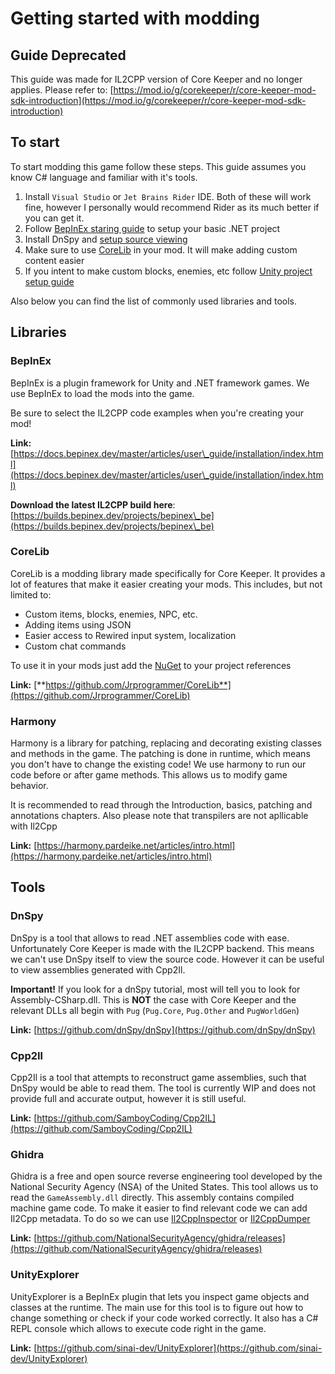 # Getting started with modding

## Guide Deprecated

This guide was made for IL2CPP version of Core Keeper and no longer applies. Please refer to: [https://mod.io/g/corekeeper/r/core-keeper-mod-sdk-introduction](https://mod.io/g/corekeeper/r/core-keeper-mod-sdk-introduction)

## To start

To start modding this game follow these steps. This guide assumes you know C# language and familiar with it's tools.&#x20;

1. Install `Visual Studio` or `Jet Brains Rider` IDE. Both of these will work fine, however I personally would recommend Rider as its much better if you can get it.
2. Follow [BepInEx staring guide](https://docs.bepinex.dev/master/articles/dev\_guide/plugin\_tutorial/index.html) to setup your basic .NET project
3. Install DnSpy and [setup source viewing](view-source-code.md)
4. Make sure to use [CoreLib](https://github.com/Jrprogrammer/CoreLib) in your mod. It will make adding custom content easier
5. If you intent to make custom blocks, enemies, etc follow [Unity project setup guide](unity-setup.md)

Also below you can find the list of commonly used libraries and tools.

## Libraries

### BepInEx

BepInEx is a plugin framework for Unity and .NET framework games. We use BepInEx to load the mods into the game.

Be sure to select the IL2CPP code examples when you're creating your mod!

**Link:** [https://docs.bepinex.dev/master/articles/user\_guide/installation/index.html](https://docs.bepinex.dev/master/articles/user\_guide/installation/index.html)

**Download the latest IL2CPP build here**: [https://builds.bepinex.dev/projects/bepinex\_be](https://builds.bepinex.dev/projects/bepinex\_be)

### CoreLib

CoreLib is a modding library made specifically for Core Keeper. It provides a lot of features that make it easier creating your mods. This includes, but not limited to:

* Custom items, blocks, enemies, NPC, etc.
* Adding items using JSON
* Easier access to Rewired input system, localization
* Custom chat commands

To use it in your mods just add the [NuGet](https://www.nuget.org/packages/CoreKeeper.Modding.CoreLib/) to your project references

**Link:** [**https://github.com/Jrprogrammer/CoreLib**](https://github.com/Jrprogrammer/CoreLib)

### Harmony

Harmony is a library for patching, replacing and decorating existing classes and methods in the game. The patching is done in runtime, which means you don't have to change the existing code! We use harmony to run our code before or after game methods. This allows us to modify game behavior.

It is recommended to read through the Introduction, basics, patching and annotations chapters. Also please note that transpilers are not apllicable with Il2Cpp

**Link:** [https://harmony.pardeike.net/articles/intro.html](https://harmony.pardeike.net/articles/intro.html)

## Tools

### DnSpy

DnSpy is a tool that allows to read .NET assemblies code with ease. Unfortunately Core Keeper is made with the IL2CPP backend. This means we can't use DnSpy itself to view the source code. However it can be useful to view assemblies generated with Cpp2Il.

**Important!** If you look for a dnSpy tutorial, most will tell you to look for Assembly-CSharp.dll. This is **NOT** the case with Core Keeper and the relevant DLLs all begin with `Pug` (`Pug.Core`, `Pug.Other` and `PugWorldGen`)

**Link:** [https://github.com/dnSpy/dnSpy](https://github.com/dnSpy/dnSpy)

### Cpp2Il

Cpp2Il is a tool that attempts to reconstruct game assemblies, such that DnSpy would be able to read them. The tool is currently WIP and does not provide full and accurate output, however it is still useful.

**Link:** [https://github.com/SamboyCoding/Cpp2IL](https://github.com/SamboyCoding/Cpp2IL)

### Ghidra

Ghidra is a free and open source reverse engineering tool developed by the National Security Agency (NSA) of the United States. This tool allows us to read the `GameAssembly.dll` directly. This assembly contains compiled machine game code. To make it easier to find relevant code we can add Il2Cpp metadata. To do so we can use [Il2CppInspector](https://github.com/djkaty/Il2CppInspector) or [Il2CppDumper](https://github.com/Perfare/Il2CppDumper)

**Link:** [https://github.com/NationalSecurityAgency/ghidra/releases](https://github.com/NationalSecurityAgency/ghidra/releases)

### UnityExplorer

UnityExplorer is a BepInEx plugin that lets you inspect game objects and classes at the runtime. The main use for this tool is to figure out how to change something or check if your code worked correctly. It also has a C# REPL console which allows to execute code right in the game.

**Link:** [https://github.com/sinai-dev/UnityExplorer](https://github.com/sinai-dev/UnityExplorer)
